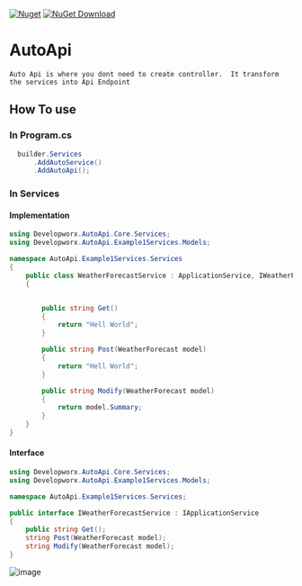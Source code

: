 [![Nuget](https://github.com/dadotnetkid/AutoApi/actions/workflows/main.yml/badge.svg)](https://github.com/dadotnetkid/AutoApi/actions/workflows/main.yml)
[![NuGet Download](https://img.shields.io/nuget/dt/Developworx.AutoApi.Core.svg?style=flat-square)](https://www.nuget.org/packages/Developworx.AutoApi.Core)
# AutoApi
`Auto Api is where you dont need to create controller. 
It transform the services into Api Endpoint
`


## How To use

### In Program.cs

``` Program.cs
  builder.Services
      .AddAutoService()
      .AddAutoApi();
```
### In Services

#### Implementation
```c#
using Developworx.AutoApi.Core.Services;
using Developworx.AutoApi.Example1Services.Models;

namespace AutoApi.Example1Services.Services
{
    public class WeatherForecastService : ApplicationService, IWeatherForecastService
    {


        public string Get()
        {
            return "Hell World";
        }

        public string Post(WeatherForecast model)
        {
            return "Hell World";
        }

        public string Modify(WeatherForecast model)
        {
            return model.Summary;
        }
    }
}

```


#### Interface
```c#
using Developworx.AutoApi.Core.Services;
using Developworx.AutoApi.Example1Services.Models;

namespace AutoApi.Example1Services.Services;

public interface IWeatherForecastService : IApplicationService
{
    public string Get();
    string Post(WeatherForecast model);
    string Modify(WeatherForecast model);
}

```
![image](https://github.com/dadotnetkid/AutoApi/assets/13300183/d6904057-c2f4-4045-a89e-f1e69f34c7e3)


